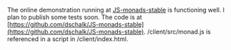 The online demonstration running at [JS-monads-stable](http://schalk.net:3055) is functioning well. I plan to publish some tests soon. The code is at [https://github.com/dschalk/JS-monads-stable](https://github.com/dschalk/JS-monads-stable). /client/src/monad.js is referenced in a script in /client/index.html.
